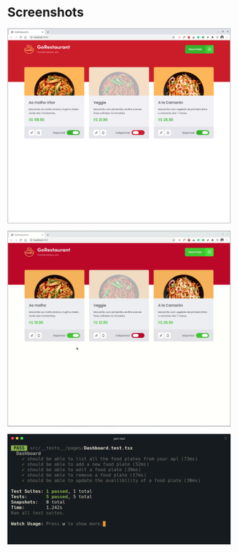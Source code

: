 # Screenshots

![dashboard](https://raw.githubusercontent.com/vitormil/level5-gostack-reactjs-crud/master/dashboard.png)

![gorestaurant](https://raw.githubusercontent.com/vitormil/level5-gostack-reactjs-crud/master/gorestaurant.gif)

![yarn test](https://raw.githubusercontent.com/vitormil/level5-gostack-reactjs-crud/master/tests.png)
